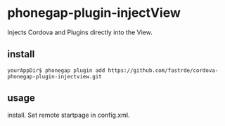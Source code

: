 # phonegap-plugin-injectView
Injects Cordova and Plugins directly into the View.

## install
```
yourAppDir$ phonegap plugin add https://github.com/fastrde/cordova-phonegap-plugin-injectview.git
```

## usage

install. Set remote startpage in config.xml.
